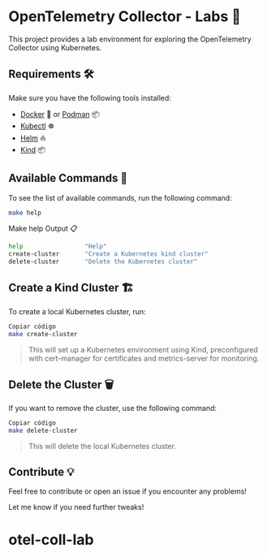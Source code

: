 # OpenTelemetry Collector - Labs 🚀

This project provides a lab environment for exploring the OpenTelemetry Collector using Kubernetes.

## Requirements 🛠️

Make sure you have the following tools installed:

- [Docker](https://docs.docker.com/get-docker/) 🐳 or [Podman](https://podman.io/) 📦
- [Kubectl](https://kubernetes.io/docs/tasks/tools/install-kubectl/) ☸️
- [Helm](https://helm.sh/docs/intro/install/) ⛵
- [Kind](https://kind.sigs.k8s.io/docs/user/quick-start/) 📦

## Available Commands 📝

To see the list of available commands, run the following command:

```bash
make help
```

Make help Output 📋

```bash
help                 "Help"
create-cluster       "Create a Kubernetes kind cluster"
delete-cluster       "Delete the Kubernetes cluster"
```

## Create a Kind Cluster 🏗️

To create a local Kubernetes cluster, run:

```bash
Copiar código
make create-cluster
```

> This will set up a Kubernetes environment using Kind, preconfigured with cert-manager for certificates and metrics-server for monitoring.

## Delete the Cluster 🗑️

If you want to remove the cluster, use the following command:

```bash
Copiar código
make delete-cluster
```

> This will delete the local Kubernetes cluster.

## Contribute 💡
 
Feel free to contribute or open an issue if you encounter any problems! 

Let me know if you need further tweaks!
# otel-coll-lab
